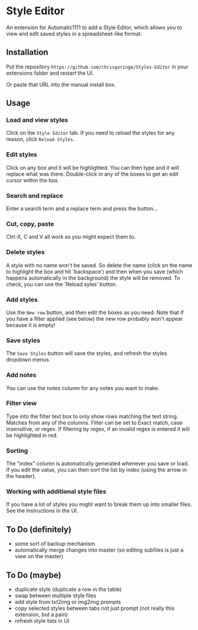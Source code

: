 # Style Editor

An extension for Automatic1111 to add a Style Editor, which allows you to view and edit saved styles in a spreadsheet-like format. 

## Installation

Put the repository `https://github.com/chrisgoringe/Styles-Editor` in your extensions folder and restart the UI.

Or paste that URL into the manual install box.

## Usage

### Load and view styles
Click on the `Style Editor` tab. If you need to reload the styles for any reason,  click `Reload Styles`.

### Edit styles
Click on any box and it will be highlighted. You can then type and it will replace what was there.
Double-click in any of the boxes to get an edit cursor within the box.

### Search and replace
Enter a search term and a replace term and press the button...

### Cut, copy, paste
Ctrl-X, C and V all work as you might expect them to.

### Delete styles
A style with no name won't be saved. So delete the name (click on the name to highlight the box and hit 'backspace') and then when you save (which happens automatically in the background) the style will be removed. To check, you can use the 'Reload syles' button.

### Add styles
Use the `New row` button, and then edit the boxes as you need. Note that if you have a filter applied (see below) the new row probably won't appear because it is empty!

### Save styles
The `Save Styles` button will save the styles, and refresh the styles dropdown menus.

### Add notes
You can use the notes column for any notes you want to make.

### Filter view
Type into the filter text box to only show rows matching the text string. Matches from any of the columns. Filter can be set to Exact match, case insensitive, or regex.
If filtering by regex, if an invalid regex is entered it will be highlighted in red.

### Sorting
The "index" column is automatically generated whenever you save or load. If you edit the value, you can then sort the list by index (using the arrow in the header). 

### Working with additional style files
If you have a lot of styles you might want to break them up into smaller files. See the instructions in the UI.

## To Do (definitely)
- some sort of backup mechanism
- automatically merge changes into master (so editing subfiles is just a view on the master)

## To Do (maybe)
- duplicate style (duplicate a row in the table)
- swap between multiple style files
- add style from txt2img or img2img prompts
- copy selected styles between tabs not just prompt (not really this extension, but a pain)
- refresh style lists in UI


